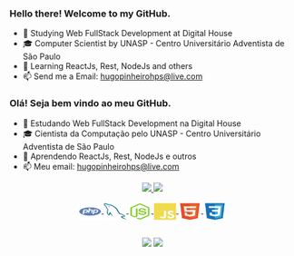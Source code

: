 ### Hello there! Welcome to my GitHub.

- 🔭 Studying Web FullStack Development at Digital House 
- 🎓 Computer Scientist by UNASP - Centro Universitário Adventista de São Paulo
- 🌱 Learning ReactJs, Rest, NodeJs and others
- 📫 Send me a Email: hugopinheirohps@live.com

### Olá! Seja bem vindo ao meu GitHub.

- 🔭 Estudando Web FullStack Development na Digital House 
- 🎓 Cientista da Computação pelo UNASP - Centro Universitário Adventista de São Paulo
- 🌱 Aprendendo ReactJs, Rest, NodeJs e outros
- 📫 Meu email: hugopinheirohps@live.com

<!-- 
caixas de status -->
<div align="center">
  <a href="https://github.com/hugopinheirohps">
  <img height="180em" src="https://github-readme-stats.vercel.app/api?username=hugopinheirohps&show_icons=true&theme=dark&include_all_commits=true&count_private=true"/>
  <img height="180em" src="https://github-readme-stats.vercel.app/api/top-langs/?username=hugopinheirohps&layout=compact&langs_count=7&theme=dark"/>
</div>
<!-- 
 Frameworks e linguagens -->
<div align="center" style="display: inline_block"><br>
  <img align="center" alt="Js" height="30" width="40" src="https://raw.githubusercontent.com/devicons/devicon/master/icons/php/php-plain.svg">
  <img align="center" alt="Js" height="30" width="40" src="https://raw.githubusercontent.com/devicons/devicon/master/icons/mysql/mysql-original.svg">
  <img align="center" alt="Js" height="30" width="40" src="https://raw.githubusercontent.com/devicons/devicon/master/icons/nodejs/nodejs-original.svg">
  <img align="center" alt="Js" height="30" width="40" src="https://raw.githubusercontent.com/devicons/devicon/master/icons/javascript/javascript-plain.svg">
  <img align="center" alt="HTML" height="30" width="40" src="https://raw.githubusercontent.com/devicons/devicon/master/icons/html5/html5-original.svg">
  <img align="center" alt="CSS" height="30" width="40" src="https://raw.githubusercontent.com/devicons/devicon/master/icons/css3/css3-original.svg">




</div>

</br>

<!--  Social Midia -->
<div align="center"> 
  
  <a href = "mailto:hugopinheirohps@live.com"><img src="https://img.shields.io/badge/-Email-%23333?style=for-the-badge&logo=gmail&logoColor=white" target="_blank"></a>
  <a href="https://www.linkedin.com/in/hugopinheirohps/" target="_blank"><img src="https://img.shields.io/badge/-LinkedIn-%230077B5?style=for-the-badge&logo=linkedin&logoColor=white" target="_blank"></a> 
 

 
</div>

